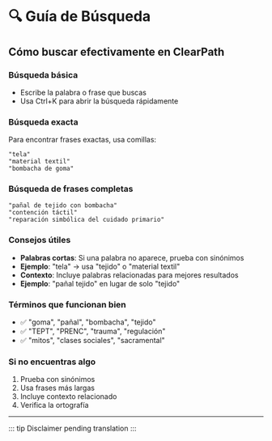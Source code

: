 ﻿# 🔍 Guía de Búsqueda

## Cómo buscar efectivamente en ClearPath

### **Búsqueda básica**
- Escribe la palabra o frase que buscas
- Usa Ctrl+K para abrir la búsqueda rápidamente

### **Búsqueda exacta**
Para encontrar frases exactas, usa comillas:
```
"tela"
"material textil"
"bombacha de goma"
```

### **Búsqueda de frases completas**
```
"pañal de tejido con bombacha"
"contención táctil"
"reparación simbólica del cuidado primario"
```

### **Consejos útiles**
- **Palabras cortas**: Si una palabra no aparece, prueba con sinónimos
- **Ejemplo**: "tela" → usa "tejido" o "material textil"
- **Contexto**: Incluye palabras relacionadas para mejores resultados
- **Ejemplo**: "pañal tejido" en lugar de solo "tejido"

### **Términos que funcionan bien**
- ✅ "goma", "pañal", "bombacha", "tejido"
- ✅ "TEPT", "PRENC", "trauma", "regulación"
- ✅ "mitos", "clases sociales", "sacramental"

### **Si no encuentras algo**
1. Prueba con sinónimos
2. Usa frases más largas
3. Incluye contexto relacionado
4. Verifica la ortografía

---

::: tip
Disclaimer pending translation
:::
